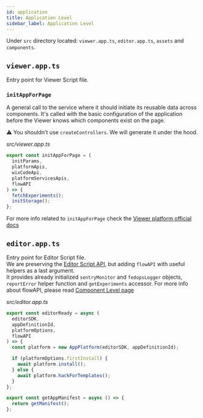 ```yaml
---
id: application
title: Application Level
sidebar_label: Application Level
---
```



Under `src` directory located: `viewer.app.ts`, `editor.app.ts`, `assets` and `components`.
## `viewer.app.ts`
Entry point for Viewer Script file.

### `initAppForPage`
A general call to the service where it should initiate its reusable data across components.
It's called with the basic configuration of the application before the Viewer knows which components exist on the page.



⚠️ You shouldn't use `createControllers`. We will generate it under the hood.

*src/viewer.app.ts*
```ts
export const initAppForPage = (
  initParams,
  platformApis,
  wixCodeApi,
  platformServicesApis,
  flowAPI
) => {
  fetchExperiments();
  initStorage();
};
```

For more info related to `initAppForPage` check the [Viewer platform official docs](https://bo.wix.com/wix-docs/client/client-viewer-platform/articles/lifecycle#client-viewer-platform_articles_lifecycle_initappforpage)

## `editor.app.ts`
Entry point for Editor Script file.  
We are preserving the [Editor Script API](https://bo.wix.com/wix-docs/client/editor-platform/editor-application-reference/editor-platform-app), but adding `flowAPI` with useful helpers as a last argument.  
It provides already initialized `sentryMonitor` and `fedopsLogger` objects, `reportError` helper function and `getExperiments` accessor. For more info about flowAPI, please read [Component Level page](./component#flowapi)

*src/editor.app.ts*
```ts
export const editorReady = async (
  editorSDK,
  appDefinitionId,
  platformOptions,
  flowAPI
) => {
  const platform = new AppPlatform(editorSDK, appDefinitionId);

  if (platformOptions.firstInstall) {
    await platform.install();
  } else {
    await platform.hackForTemplates();
  }
};

export const getAppManifest = async () => {
  return getManifest();
};
```

